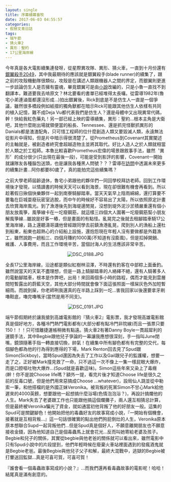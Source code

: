 ```yaml
---
layout: single
title: 序幕續幕畜牧
date: 2017-06-03 04:55:57
categories:
- 假掰文青日誌
tags:
- 端午節
- 猜火車2
- 異形：聖約
- 17公里海岸線
---
```


今年真是各大電影續集連發呀，從星際異攻隊、異形、猜火車，一直到十月份還有<a href="https://www.youtube.com/watch?v=gCcx85zbxz4">銀翼殺手2049</a>，其中我最期待的應該就是銀翼殺手(blade runner)的續集了，跟之前的攻殼機動隊很類似，攻殼是在講述人類跟機器人之間的界定，而銀翼則更進一步談論仿生人是否擁有靈魂，畢竟銀翼可是由<a href="https://en.wikipedia.org/wiki/Do_Androids_Dream_of_Electric_Sheep%3F">小說</a>改編的，只是小魯一直找不到翻譯本，難道要我去啃原文？林北要看的書單已經堆得太長囉。從雷導1982年(魯宅小弟連滷蛋都還沒形成...)拍出銀翼後，Rick到底是不是仿生人一直是一個爭議，雖然很多橋段例如紙摺的獨角獸都在暗示Rick可能跟其他仿生人依樣有共同的植入記憶，難不成Deja Vu都代表我們是仿生人？還是母體中又出現異常代碼，幹！快給我紅色藥丸！另一部已經上映的雷導續集，異形：聖約...根本主角是大衛吧，其他什麼剛出場就領便當的船長、Tennessee、還是抓完怪獸抓異形的Danials都是渣渣配角，只可惜工程師的位什麼創造人類又要毀滅人類，永遠無法從影片中得知，但是片中暗示得很清楚了。從Prometheus到Covenant其實闡述的主軸就是，被創造者終究會超越造物主並將其取代。好比人造人之於人類就相當於人類之於工程師。本魯比較喜歡Prometheus宏偉的場景跟敘事手法，雖然〝異形〞的成分很少(只出現在最後一段)，可能是受到影評的影響，Covenant一開始就讓隊友各種腦包送頭，也是讓我各種黑人問號？？？雷導在<a href="https://www.youtube.com/watch?v=Qo30bZc10D0">訪問</a>中透漏未來更多的續集計畫...阿你都要80歲了，真的能拍完這些續集嗎？

之前大學老師屆齡退休，魯宅小弟跟他的夥伴們一同回學校拜訪老師。回到工作環境後才發現，以情讀書的時候天天可以看到海景，現在卻很難有機會再看到。所以趁著假日揪個快樂夥伴一起到南寮騎腳踏車。當天天氣早上陰雨綿綿，還打算要不要龜在巨城耍廢玩密室逃脫，而中午的時候好不容易出了太陽，所以依照原定計畫去欣賞海岸風光。到了漁港後先到海堤邊閒晃，沒想到堤外泥沙淤積嚴重還有個小朋友放風箏，風箏線卡在一坨廢鋼筋，就這樣三四個大人圍著一坨廢鋼筋幫小朋友解風箏線...雖說是好事一樁，但是畫面的有點怪。亂晃完之後就去租腳踏車騎17公里海岸線，路上還聽濤哥講他曾經跟同學去前鎮漁港亂晃，爬到別人的漁船上還杜到船東，船東也超熱心的介紹船上設施，還抱怨現在年輕人沒有要做都是外籍漁工，雖然說跑一趟船三、四個月賺約1000萬(不知道有沒膨風)，但是扣掉開銷、維護、人事費用，而且工作環境辛苦，當個討海人的生活應該非常辛苦。

<p style="text-align:center"><img alt="DSC_0188.JPG" src="https://pic.pimg.tw/kwbuster/1496467206-211180192_n.jpg?v=1496467214" title="DSC_0188.JPG"></p>

全長17公里海岸線，沿途都是類似紅樹林沼澤，不時還有釣客在中部粽上面垂釣。雖然說當天的天氣不盡理想，但是一路上騎腳踏車的人絡繹不絕，還有人騎著多人的電動腳踏車，根本是作弊吧，出局！來回兩個多小時的路程，偶而才能見到雲層間短暫露出的蔚藍天空，其他大部分時間就會像下面這張照面一樣屎灰色外加短暫細雨。而說到屎，你老師咧我還真的在半路上踩到一坨...害我回家以後還要拿牙刷嚕鞋底，嚕完嚕嘴牙(當然是用不同支)。

<p style="text-align:center"><img alt="DSC_0191.JPG" src="https://pic.pimg.tw/kwbuster/1496467206-190284866_n.jpg?v=1496467214" title="DSC_0191.JPG"></p>

端午節假期終於讓我搶到高雄電影館的『猜火車2』電影票，我才發現高雄電影館真是個好地方，各種冷門熱門電影都有(大部分都有點冷門非院線)而且一張票只要150！！！只可惜離捷運帳稍微有點遠。猜火車2有著Danny Boyle一貫超犀利的運鏡手法，其中Begbie跟他兒子爭論的一幕讓我應想很深刻，手一指叫June閉嘴，鏡頭隨著手指一轉直接切換，帥氣！在續集中所有腳色都有有完整的交代，每個腳色都為他的行為得到應得的下場，Mark Renton回去見了Spud跟Simon(Sickboy)，當時Spud還因為失去了工作以及Gail跟兒子的監護權，想要一走了之，正好被Mark撞見救了一命，只不過這一次不像上一集一樣屁眼大爆炸，而是口腔嘔吐物大爆炸...(Spud就是喜歡這味)。Simon這些年來又染上了毒癮(幹！你不是說Choose life嗎？額外一提，看完片後才知道Choose life是很久之前的反毒口號，但是他們用來惡搞成Choose ...whatever)，設局仙人跳並從中勒索一筆，和他搭檔的是外國正妹Veronika。被背叛的死黨Simon不甘心Mark給他遲來的4000英鎊，想要跟他一起想搞什麼浴場(色情泡泡浴？)，再設計搞爛他的人生。Mark失去了老婆跟工作也只能跟他搞這個爛攤子，兩人還互相猜忌計算，但是最終被Veronika騙光了資金，就如通當初他背叛了他的好朋友一般。這集的Spud可是關鍵腳色！他開始把他的毒蟲好友的故事寫成小說，『一開始有個機會，接著就是互相背叛...』這一句話很確實的點出他們狗屁倒灶的人生，Veronika原本原本想聯合Supd一起背叛他們...但是Spud真是個好人，不願意離開朋友也不願意接收金錢，因為他知道自己是個毒蟲馬上就會花光...反而叫她寄給老婆及孩子。Begbie和兒子的關係，其實從begbie與他老爸的關係就可以看出來，雖然電影中只有Spud小說中的片段提到，他們年輕時候在廢棄火車站裡面遇到的發瘋酒鬼就是Begbie老爸。最後Begbie與他兒子父子和解，最終大混戰中，逃獄的Begbie被打暈送回監獄...真是可喜可賀，可喜可賀！

『誰會看一個毒蟲故事寫成的小說？』...而我們還再看毒蟲故事的電影呢！哈哈！結尾真是滿有創意的。


